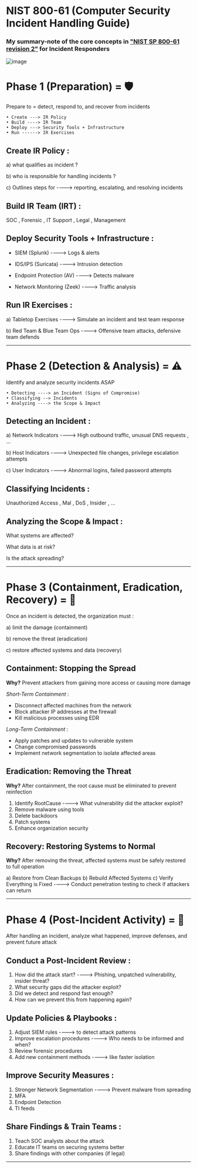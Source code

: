 # NIST 800-61 (Computer Security Incident Handling Guide)
### My summary-note of the core concepts in ["NIST SP 800-61 revision 2"](https://nvlpubs.nist.gov/nistpubs/SpecialPublications/NIST.SP.800-61r2.pdf)  for Incident Responders 


![image](https://github.com/user-attachments/assets/78a01b7d-24dc-462e-aed1-0ea1a468cc56)




# Phase 1 (Preparation) = 🛡️

Prepare to = detect, respond to, and recover from incidents

	• Create ---> IR Policy
	• Build ----> IR Team
	• Deploy ---> Security Tools + Infrastructure
	• Run ------> IR Exercises

##  Create IR Policy :
a) what qualifies as incident ?

b) who is responsible for handling incidents ?

c) Outlines steps for ----> reporting, escalating, and resolving incidents

##  Build IR Team (IRT) :
SOC , Forensic , IT Support , Legal , Management

##  Deploy Security Tools + Infrastructure :
- SIEM (Splunk) ----> Logs & alerts

- IDS/IPS (Suricata) ----> Intrusion detection 

- Endpoint Protection (AV) ----> Detects malware

- Network Monitoring (Zeek) ----> Traffic analysis

##  Run IR Exercises :
a) Tabletop Exercises ----> Simulate an incident and test team response

b) Red Team & Blue Team Ops ----> Offensive team attacks, defensive team defends

------------------------------------------------------------------------------------------------------------------------
# Phase 2 (Detection & Analysis) = ⚠️

Identify and analyze security incidents ASAP

	• Detecting ----> an Incident (Signs of Compromise)
	• Classifying --> Incidents
	• Analyzing ----> the Scope & Impact


##  Detecting an Incident :
a) Network Indicators ----> High outbound traffic, unusual DNS requests , ...

b) Host Indicators ----> Unexpected file changes, privilege escalation attempts

c) User Indicators ----> Abnormal logins, failed password attempts

##  Classifying Incidents :
Unauthorized Access , Mal , DoS , Insider , ...


##  Analyzing the Scope & Impact :
What systems are affected?

What data is at risk?

Is the attack spreading?

--------------------------------------------------------------------------------------------------------
# Phase 3 (Containment, Eradication, Recovery) = 🛑

Once an incident is detected, the organization must : 

a) limit the damage (containment)

b) remove the threat (eradication)

c) restore affected systems and data (recovery)

##  Containment: Stopping the Spread 
**Why?** Prevent attackers from gaining more access or causing more damage

*Short-Term Containment* :
- Disconnect affected machines from the network
- Block attacker IP addresses at the firewall
- Kill malicious processes using EDR

*Long-Term Containment* :
- Apply patches and updates to vulnerable system
- Change compromised passwords
- Implement network segmentation to isolate affected areas


##  Eradication: Removing the Threat
**Why?** After containment, the root cause must be eliminated to prevent reinfection

1) Identify RootCause ----> What vulnerability did the attacker exploit?
2) Remove malware using tools
3) Delete backdoors
4) Patch systems
5) Enhance organization security



##  Recovery: Restoring Systems to Normal
**Why?** After removing the threat, affected systems must be safely restored to full operation

a) Restore from Clean Backups
b) Rebuild Affected Systems
c) Verify Everything is Fixed ---->  Conduct penetration testing to check if attackers can return

----------------------------------------------------------------------------------------------------------------------------------------

# Phase 4 (Post-Incident Activity) = 📖

After handling an incident, analyze what happened, improve defenses, and prevent future attack

##  Conduct a Post-Incident Review :
1) How did the attack start? ----> Phishing, unpatched vulnerability, insider threat?
2) What security gaps did the attacker exploit?
3) Did we detect and respond fast enough?
4) How can we prevent this from happening again?

##  Update Policies & Playbooks :
1) Adjust SIEM rules ----> to detect attack patterns
2) Improve escalation procedures ----> Who needs to be informed and when?
3) Review forensic procedures
4) Add new containment methods ----> like faster isolation


##  Improve Security Measures :
1) Stronger Network Segmentation ----> Prevent malware from spreading
2) MFA
3) Endpoint Detection
4) TI feeds


##  Share Findings & Train Teams :
1) Teach SOC analysts about the attack
2) Educate IT teams on securing systems better
3) Share findings with other companies (if legal)


------------------------------------------------------------------------------------------------------------------------------




























